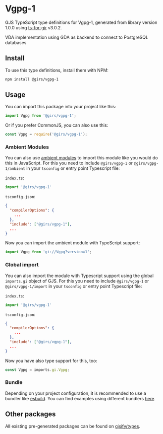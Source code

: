 
# Vgpg-1

GJS TypeScript type definitions for Vgpg-1, generated from library version 1.0.0 using [ts-for-gir](https://github.com/gjsify/ts-for-gir) v3.0.2.

VDA implementation using GDA as backend to connect to PostgreSQL databases

## Install

To use this type definitions, install them with NPM:
```bash
npm install @girs/vgpg-1
```

## Usage

You can import this package into your project like this:
```ts
import Vgpg from '@girs/vgpg-1';
```

Or if you prefer CommonJS, you can also use this:
```ts
const Vgpg = require('@girs/vgpg-1');
```

### Ambient Modules

You can also use [ambient modules](https://github.com/gjsify/ts-for-gir/tree/main/packages/cli#ambient-modules) to import this module like you would do this in JavaScript.
For this you need to include `@girs/vgpg-1` or `@girs/vgpg-1/ambient` in your `tsconfig` or entry point Typescript file:

`index.ts`:
```ts
import '@girs/vgpg-1'
```

`tsconfig.json`:
```json
{
  "compilerOptions": {
    ...
  },
  "include": ["@girs/vgpg-1"],
  ...
}
```

Now you can import the ambient module with TypeScript support: 

```ts
import Vgpg from 'gi://Vgpg?version=1';
```

### Global import

You can also import the module with Typescript support using the global `imports.gi` object of GJS.
For this you need to include `@girs/vgpg-1` or `@girs/vgpg-1/import` in your `tsconfig` or entry point Typescript file:

`index.ts`:
```ts
import '@girs/vgpg-1'
```

`tsconfig.json`:
```json
{
  "compilerOptions": {
    ...
  },
  "include": ["@girs/vgpg-1"],
  ...
}
```

Now you have also type support for this, too:

```ts
const Vgpg = imports.gi.Vgpg;
```

### Bundle

Depending on your project configuration, it is recommended to use a bundler like [esbuild](https://esbuild.github.io/). You can find examples using different bundlers [here](https://github.com/gjsify/ts-for-gir/tree/main/examples).

## Other packages

All existing pre-generated packages can be found on [gjsify/types](https://github.com/gjsify/types).


